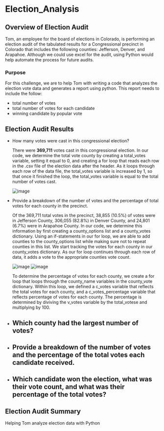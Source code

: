 # Election_Analysis
## Overview of Election Audit
Tom, an employee for the board of elections in Colorado, is performing an election audit of the tabulated results for a Congressional precinct in Colorado that includes the following counties: Jefferson, Denver, and Arapahoe. Although we could use excel for the audit, using Python would help automate the process for future audits. 

### Purpose
For this challenge, we are to help Tom with writing a code that analyzes the election vote data and generates a report using python. This report needs to include the follow: 
- total number of votes 
- total number of votes for each candidate
- winning candidate by popular vote
## Election Audit Results

- How many votes were cast in this congressional election?
  
   There were **369,711** votes cast in this congressional election. 
   In our code, we determine the total vote county by creating a total_votes variable, setting it equal to 0, and creating a for loop that reads each row in the .csv file of the election data after the header. As it loops through each row of the data file, the total_votes variable is increased by 1, so that once it finished the loop, the total_votes variable is equal to the total number of votes cast. 
   
   ![image](https://user-images.githubusercontent.com/105028515/175388018-07521b67-e125-4177-addb-b50d285a086c.png)

- Provide a breakdown of the number of votes and the percentage of total votes for each county in the precinct.
  
   Of the 369,711 total votes in the precinct, 38,855 (10.5%) of votes were in Jefferson County, 306,055 (82.8%) in Denver County, and 24,801 (6.7%) were in Arapahoe County. 
   In our code, we determine this information by first creating a county_options list and a county_votes dictionary. Using an if-statements in our for loop, we are able to add counties to the county_options list while making sure not to repeat counties in this list. We start tracking the votes for each county in our county_votes dictionary. As our for loop continues through each row of data, it adds a vote to the appropriate counties vote count. 
   
   ![image](https://user-images.githubusercontent.com/105028515/175393996-5c740df4-280b-4907-8c89-fb9143c3c41d.png)
   ![image](https://user-images.githubusercontent.com/105028515/175394355-4536e70c-17a1-4c76-9c58-93620ce4cfc1.png)
   
   To determine the percentage of votes for each county, we create a for loop that loops through the county_name variables in the county_vote dictionary. Within this loop, we defined a c_votes variable that reflects the total votes for each county, and a c_votes_percentage variable that reflects percentage of votes for each county. The percentage is determined by diviving the v_votes variable by the total_votese and multiplying by 100. 
   
- Which county had the largest number of votes?
  -
- Provide a breakdown of the number of votes and the percentage of the total votes each candidate received.
  -
- Which candidate won the election, what was their vote count, and what was their percentage of the total votes?
  -

## Election Audit Summary


Helping Tom analyze election data with Python
